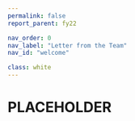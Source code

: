 ```yaml
---
permalink: false
report_parent: fy22

nav_order: 0
nav_label: "Letter from the Team"
nav_id: "welcome"

class: white
---
```

# PLACEHOLDER